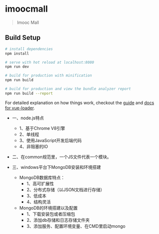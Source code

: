 # imoocmall

> Imooc Mall

## Build Setup

``` bash
# install dependencies
npm install

# serve with hot reload at localhost:8080
npm run dev

# build for production with minification
npm run build

# build for production and view the bundle analyzer report
npm run build --report
```

For detailed explanation on how things work, checkout the [guide](http://vuejs-templates.github.io/webpack/) and [docs for vue-loader](http://vuejs.github.io/vue-loader).



* 一、node.js特点
  * 1、基于Chrome V8引擎
  * 2、单线程
  * 3、使用JavaScript开发后端代码
  * 4、非阻塞的IO

* 二、在common规范里，一个JS文件代表一个模块。

* 三、windows平台下MongoDB安装和环境搭建
  * MongoDB数据库特点：
    * 1、高可扩展性
    * 2、分布式存储（以JSON文档进行存储）
    * 3、低成本
    * 4、结构灵活
  * MongoDB的环境搭建以及配置
    * 1、下载安装包或者压缩包
    * 2、添加db存储和日志存储文件夹
    * 3、添加服务、配置环境变量、在CMD里启动mongo
